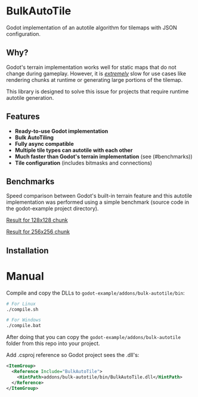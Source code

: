 # BulkAutoTile

Godot implementation of an autotile algorithm for tilemaps with JSON configuration.

## Why?

Godot's terrain implementation works well for static maps that do not change during gameplay. However, it is [_extremely_](#benchmarks) slow for use cases like rendering chunks at runtime or generating large portions of the tilemap.

This library is designed to solve this issue for projects that require runtime autotile generation.

## Features

- **Ready-to-use Godot implementation**
- **Bulk AutoTiling**
- **Fully async compatible**
- **Multiple tile types can autotile with each other**
- **Much faster than Godot's terrain implementation** (see (#benchmarks))
- **Tile configuration** (includes bitmasks and connections)

## Benchmarks

Speed comparison between Godot's built-in terrain feature and this autotile implementation was performed using a simple benchmark (source code in the godot-example project directory).

[Result for 128x128 chunk](https://github.com/ruedoux/godot-autotile/tree/main/godot-example/benchmark-result-128.txt)

[Result for 256x256 chunk](https://github.com/ruedoux/godot-autotile/tree/main/godot-example/benchmark-result-256.txt)

## Installation

# Manual

Compile and copy the DLLs to `godot-example/addons/bulk-autotile/bin`:

```bash
# For Linux
./compile.sh

# For Windows
./compile.bat
```

After doing that you can copy the `godot-example/addons/bulk-autotile` folder from this repo into your project.

Add .csproj reference so Godot project sees the .dll's:

```xml
<ItemGroup>
  <Reference Include="BulkAutoTile">
    <HintPath>addons/bulk-autotile/bin/BulkAutoTile.dll</HintPath>
  </Reference>
</ItemGroup>
```
